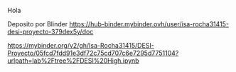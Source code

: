 
Hola 

Deposito por Blinder
https://hub-binder.mybinder.ovh/user/isa-rocha31415-desi-proyecto-379dex5y/doc

https://mybinder.org/v2/gh/Isa-Rocha31415/DESI-Proyecto/05fcd7fdd91e3df72c75cd707c6e7295d7751104?urlpath=lab%2Ftree%2FDESI%20High.ipynb
